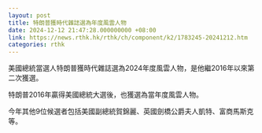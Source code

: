 ```yaml
---
layout: post
title: 特朗普獲時代雜誌選為年度風雲人物
date: 2024-12-12 21:47:28.000000000 +08:00
link: https://news.rthk.hk/rthk/ch/component/k2/1783245-20241212.htm
categories: rthk
---
```


美國總統當選人特朗普獲時代雜誌選為2024年度風雲人物，是他繼2016年以來第二次獲選。

特朗普2016年贏得美國總統大選後，也獲選為當年度風雲人物。

今年其他9位候選者包括美國副總統賀錦麗、英國劍橋公爵夫人凱特、富商馬斯克等。
